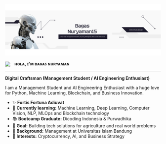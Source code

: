 <!--My Banner Profile-->
![My Github Profile](img/My_Github_Profile2.png)

<!--Header Section-->
<p>
<img src="https://emojis.slackmojis.com/emojis/images/1531849430/4246/blob-sunglasses.gif?1531849430" width="40" style="vertical-align: middle; margin-right: 10px;"/>
<strong>ʜᴏʟᴀ, ɪ'ᴍ ʙᴀɢᴀꜱ ɴᴜʀʏᴀᴍᴀɴ</strong>
</p>


---

<!--About Me-->
<!--About Me-->
**Digital Craftsman (Management Student / AI Engineering Enthusiast)**

I am a Management Student and AI Engineering Enthusiast with a huge love for Python, Machine Learning, Blockchain, and Business Innovation.

- ✨ **Fortis Fortuna Adiuvat**  
- 🌱 **Currently learning:** Machine Learning, Deep Learning, Computer Vision, NLP, MLOps and Blockchain technology  
- 📚 **Bootcamp Graduate:** Dicoding Indonesia & Purwadhika  
- 🚀 **Goal:** Building tech solutions for agriculture and real world problems  
- 💼 **Background:** Management at Universitas Islam Bandung  
- 🔗 **Interests:** Cryptocurrency, AI, and Business Strategy